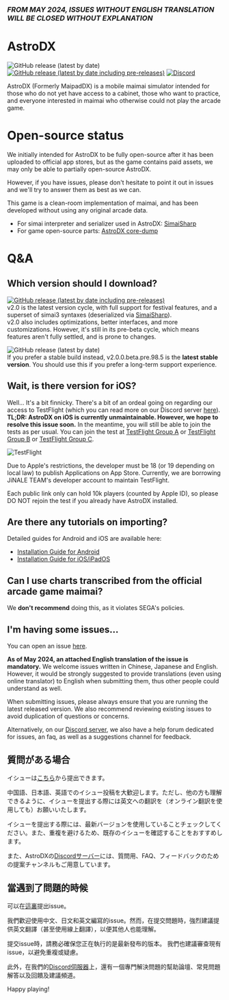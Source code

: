 ### *FROM MAY 2024, ISSUES WITHOUT ENGLISH TRANSLATION WILL BE CLOSED WITHOUT EXPLANATION*

# AstroDX
![GitHub release (latest by date)](https://img.shields.io/github/v/release/2394425147/maipaddx?label=stable)
[![GitHub release (latest by date including pre-releases)](https://img.shields.io/github/v/release/2394425147/maipaddx?include_prereleases)](https://github.com/2394425147/maipaddx/releases/latest)
[![Discord](https://dcbadge.vercel.app/api/server/6fpETgpvjZ?style=flat)](https://discord.gg/6fpETgpvjZ)

AstroDX (Formerly MaipadDX) is a mobile maimai simulator intended for those who do not yet have access to a cabinet, those who want to practice, and everyone interested in maimai who otherwise could not play the arcade game.

# Open-source status

We initially intended for AstroDX to be fully open-source after it has been uploaded to official app stores, but as the game contains paid assets, we may only be able to partially open-source AstroDX.

However, if you have issues, please don't hesitate to point it out in issues and we'll try to answer them as best as we can.

This game is a clean-room implementation of maimai, and has been developed without using any original arcade data.

- For simai interpreter and serializer used in AstroDX: [SimaiSharp](https://github.com/reflektone-games/SimaiSharp)
- For game open-source parts: [AstroDX core-dump](https://github.com/2394425147/maipaddx/tree/main/core-dump)

# Q&A

## Which version should I download?

[![GitHub release (latest by date including pre-releases)](https://img.shields.io/github/v/release/2394425147/maipaddx?include_prereleases)](https://github.com/2394425147/maipaddx/releases/latest)  
v2.0 is the latest version cycle, with full support for festival features, and a superset of simai3 syntaxes (deserialized via [SimaiSharp](https://github.com/reflektone-games/SimaiSharp)).  
v2.0 also includes optimizations, better interfaces, and more customizations. However, it's still in its pre-beta cycle, which means features aren't fully settled, and is prone to changes.

![GitHub release (latest by date)](https://img.shields.io/github/v/release/2394425147/maipaddx?label=stable)  
If you prefer a stable build instead, v2.0.0.beta.pre.98.5 is the **latest stable version**. You should use this if you prefer a long-term support experience.

## Wait, is there version for iOS?
Well... It's a bit finnicky. There's a bit of an ordeal going on regarding our access to TestFlight (which you can read more on our Discord server [here](https://discord.com/channels/892807792996536453/1210127565986205726/1238882652040200373)).
**TL;DR: AstroDX on iOS is currently unmaintainable. However, we hope to resolve this issue soon.**
In the meantime, you will still be able to join the tests as per usual.
You can join the test at [TestFlight Group A](https://testflight.apple.com/join/rACTLjPL) or [TestFlight Group B](https://testflight.apple.com/join/ocj3yptn) or [TestFlight Group C](https://testflight.apple.com/join/CuMxZE2M).

![TestFlight](https://img.shields.io/github/downloads/2394425147/maipaddx/total?label=TestFlight)

Due to Apple's restrictions, the developer must be 18 (or 19 depending on local law) to publish Applications on App Store. Currently, we are borrowing JiNALE TEAM's developer account to maintain TestFlight.

Each public link only can hold 10k players (counted by Apple ID), so please DO NOT rejoin the test if you already have AstroDX installed.

## Are there any tutorials on importing?

Detailed guides for Android and iOS are available here:
- [Installation Guide for Android](https://sht.moe/adx-android)
- [Installation Guide for iOS/iPadOS](https://rentry.org/adx_ios)

## Can I use charts transcribed from the official arcade game maimai?

We **don't recommend** doing this, as it violates SEGA's policies.

## I'm having some issues...

You can open an issue [here](https://github.com/2394425147/maipaddx/issues).

**As of May 2024, an attached English translation of the issue is mandatory.**
We welcome issues written in Chinese, Japanese and English. However, it would be strongly suggested to provide translations (even using online translator) to English when submitting them, thus other people could understand as well.

When submitting issues, please always ensure that you are running the latest released version. We also recommend reviewing existing issues to avoid duplication of questions or concerns.

Alternatively, on our [Discord server](https://discord.gg/6fpETgpvjZ), we also have a help forum dedicated for issues, an faq, as well as a suggestions channel for feedback.

## 質問がある場合

イシューは[こちら](https://github.com/2394425147/maipaddx/issues)から提出できます。

中国語、日本語、英語でのイシュー投稿を大歓迎します。ただし、他の方も理解できるように、イシューを提出する際には英文への翻訳を（オンライン翻訳を使用しても）お願いいたします。

イシューを提出する際には、最新バージョンを使用していることチェックしてください。また、重複を避けるため、既存のイシューを確認することをおすすめします。

また、AstroDXの[Discordサーバー](https://discord.gg/6fpETgpvjZ)には、質問用、FAQ、フィードバックのための提案チャンネルもご用意しています。

## 當遇到了問題的時候

可以在[這裏](https://github.com/2394425147/maipaddx/issues)提出issue。

我們歡迎使用中文、日文和英文編寫的issue。然而，在提交問題時，強烈建議提供英文翻譯（甚至使用線上翻譯），以便其他人也能理解。

提交issue時，請務必確保您正在執行的是最新發布的版本。 我們也建議審查現有issue，以避免重複或疑慮。

此外，在我們的[Discord伺服器](https://discord.gg/6fpETgpvjZ)上，還有一個專門解決問題的幫助論壇、常見問題解答以及回饋及建議頻道。

Happy playing!
